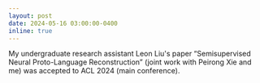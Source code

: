 ```yaml
---
layout: post
date: 2024-05-16 03:00:00-0400  
inline: true
---
```

My undergraduate research assistant Leon Liu's paper “Semisupervised Neural Proto-Language Reconstruction” (joint work with Peirong Xie and me) was accepted to ACL 2024 (main conference).